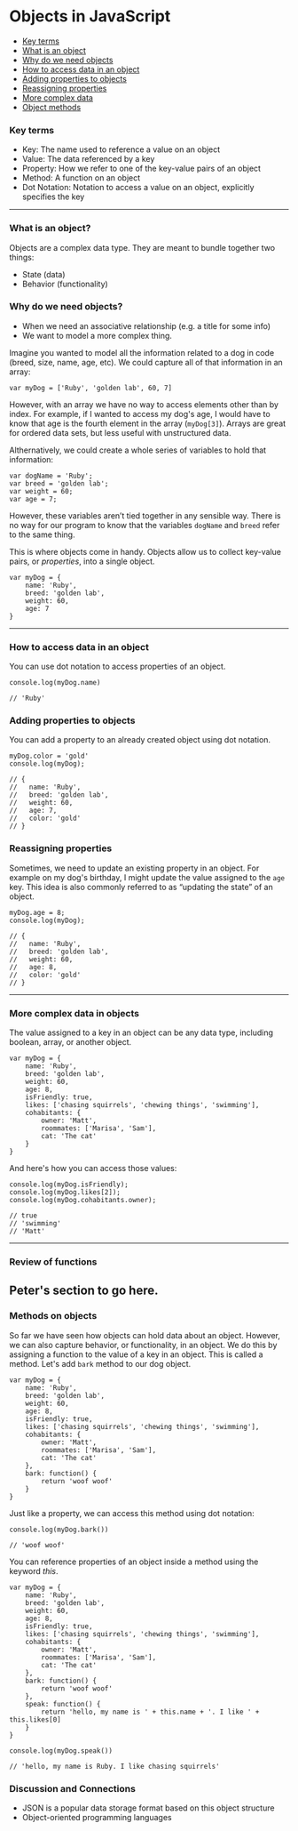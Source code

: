 # Objects in JavaScript
- [Key terms](#Key-terms)
- [What is an object](#What-is-an-object?)
- [Why do we need objects](#Why-do-we-need-objects?)
- [How to access data in an object](#How-to-access-data-in-an-object)
- [Adding properties to objects](#Adding-properties-to-objects)
- [Reassigning properties](#Reassigning-properties)
- [More complex data](#More-complex-data-in-objects)
- [Object methods](#Methods-on-objects)

### Key terms
- Key: The name used to reference a value on an object
- Value: The data referenced by a key
- Property: How we refer to one of the key-value pairs of an object
- Method: A function on an object
- Dot Notation: Notation to access a value on an object, explicitly specifies the key

---

### What is an object? 

Objects are a complex data type. They are meant to bundle together two things:

  - State (data)
  - Behavior (functionality)

### Why do we need objects?

- When we need an associative relationship (e.g. a title for some info)
- We want to model a more complex thing.

Imagine you wanted to model all the information related to a dog in code (breed, size, name, age, etc). We could capture all of that information in an array:
 ```
 var myDog = ['Ruby', 'golden lab', 60, 7]
 ```
However, with an array we have no way to access elements other than by index. For example, if I wanted to access my dog's age, I would have to know that age is the fourth element in the array (`myDog[3]`). Arrays are great for ordered data sets, but less useful with unstructured data.

Althernatively, we could create a whole series of variables to hold that information:
  ```
  var dogName = 'Ruby';
  var breed = 'golden lab';
  var weight = 60;
  var age = 7;
  ```
However, these variables aren’t tied together in any sensible way. There is no way for our program to know that the variables `dogName` and `breed` refer to the same thing. 


This is where objects come in handy. Objects allow us to collect key-value pairs, or _properties_, into a single object. 
```
var myDog = {
    name: 'Ruby',
    breed: 'golden lab',
    weight: 60,
    age: 7
}
```

---

### How to access data in an object

You can use dot notation to access properties of an object.

```
console.log(myDog.name)

// 'Ruby'
```

### Adding properties to objects

You can add a property to an already created object using dot notation.

```
myDog.color = 'gold'
console.log(myDog);

// {
//   name: 'Ruby',
//   breed: 'golden lab',
//   weight: 60,
//   age: 7,
//   color: 'gold'
// }
```

### Reassigning properties

Sometimes, we need to update an existing property in an object. For example on my dog's birthday, I might update the value assigned to the `age` key. This idea is also commonly referred to as “updating the state” of an object.

```
myDog.age = 8;
console.log(myDog);

// {
//   name: 'Ruby',
//   breed: 'golden lab',
//   weight: 60,
//   age: 8,
//   color: 'gold'
// }
```

---

### More complex data in objects

The value assigned to a key in an object can be any data type, including boolean, array, or another object.

```
var myDog = {
    name: 'Ruby',
    breed: 'golden lab',
    weight: 60,
    age: 8,
    isFriendly: true,
    likes: ['chasing squirrels', 'chewing things', 'swimming'],
    cohabitants: {
        owner: 'Matt',
        roommates: ['Marisa', 'Sam'],
        cat: 'The cat'
    }
}
```

And here's how you can access those values:

```
console.log(myDog.isFriendly);
console.log(myDog.likes[2]);
console.log(myDog.cohabitants.owner);

// true
// 'swimming'
// 'Matt'
```

---

### Review of functions

Peter's section to go here. 
---

### Methods on objects

So far we have seen how objects can hold data about an object. However, we can also capture behavior, or functionality, in an object. We do this by assigning a function to the value of a key in an object. This is called a method. Let's add `bark` method to our dog object.

```
var myDog = {
    name: 'Ruby',
    breed: 'golden lab',
    weight: 60,
    age: 8,
    isFriendly: true,
    likes: ['chasing squirrels', 'chewing things', 'swimming'],
    cohabitants: {
        owner: 'Matt',
        roommates: ['Marisa', 'Sam'],
        cat: 'The cat'
    },
    bark: function() {
        return 'woof woof'
    } 
}
```

Just like a property, we can access this method using dot notation:

```
console.log(myDog.bark())

// 'woof woof'
```

You can reference properties of an object inside a method using the keyword _this_.

```
var myDog = {
    name: 'Ruby',
    breed: 'golden lab',
    weight: 60,
    age: 8,
    isFriendly: true,
    likes: ['chasing squirrels', 'chewing things', 'swimming'],
    cohabitants: {
        owner: 'Matt',
        roommates: ['Marisa', 'Sam'],
        cat: 'The cat'
    },
    bark: function() {
        return 'woof woof'
    },
    speak: function() {
        return 'hello, my name is ' + this.name + '. I like ' + this.likes[0]
    } 
}
```

```
console.log(myDog.speak())

// 'hello, my name is Ruby. I like chasing squirrels'
```

### Discussion and Connections
- JSON is a popular data storage format based on this object structure
- Object-oriented programming languages
